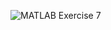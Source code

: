 
![MATLAB Exercise 7](https://user-images.githubusercontent.com/77440902/140501682-b26c23be-a7eb-4ca6-8851-a5f810421fc0.png)
